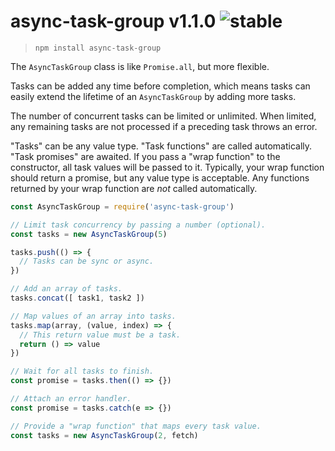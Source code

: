 
# async-task-group v1.1.0 ![stable](https://img.shields.io/badge/stability-stable-4EBA0F.svg?style=flat)

> `npm install async-task-group`

The `AsyncTaskGroup` class is like `Promise.all`, but more flexible.

Tasks can be added any time before completion, which means tasks can easily extend the lifetime of an `AsyncTaskGroup` by adding more tasks.

The number of concurrent tasks can be limited or unlimited. When limited, any remaining tasks are not processed if a preceding task throws an error.

"Tasks" can be any value type. "Task functions" are called automatically. "Task promises" are awaited. If you pass a "wrap function" to the constructor, all task values will be passed to it. Typically, your wrap function should return a promise, but any value type is acceptable. Any functions returned by your wrap function are *not* called automatically.

```js
const AsyncTaskGroup = require('async-task-group')

// Limit task concurrency by passing a number (optional).
const tasks = new AsyncTaskGroup(5)

tasks.push(() => {
  // Tasks can be sync or async.
})

// Add an array of tasks.
tasks.concat([ task1, task2 ])

// Map values of an array into tasks.
tasks.map(array, (value, index) => {
  // This return value must be a task.
  return () => value
})

// Wait for all tasks to finish.
const promise = tasks.then(() => {})

// Attach an error handler.
const promise = tasks.catch(e => {})

// Provide a "wrap function" that maps every task value.
const tasks = new AsyncTaskGroup(2, fetch)
```

